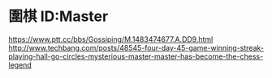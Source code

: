 # 圍棋 ID:Master #
https://www.ptt.cc/bbs/Gossiping/M.1483474677.A.DD9.html
http://www.techbang.com/posts/48545-four-day-45-game-winning-streak-playing-hall-go-circles-mysterious-master-master-has-become-the-chess-legend


